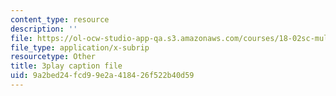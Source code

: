 ```yaml
---
content_type: resource
description: ''
file: https://ol-ocw-studio-app-qa.s3.amazonaws.com/courses/18-02sc-multivariable-calculus-fall-2010/9a2bed24fcd99e2a418426f522b40d59_iYFogDTPlRo.srt
file_type: application/x-subrip
resourcetype: Other
title: 3play caption file
uid: 9a2bed24-fcd9-9e2a-4184-26f522b40d59
---
```

